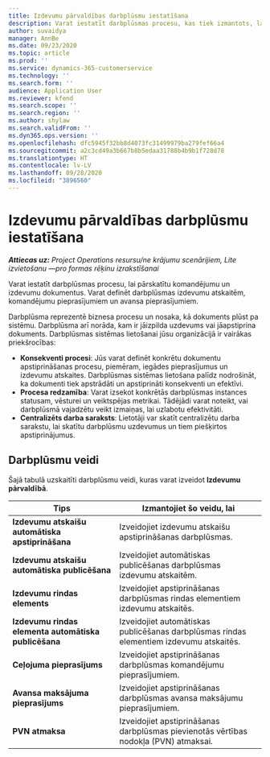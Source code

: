 ```yaml
---
title: Izdevumu pārvaldības darbplūsmu iestatīšana
description: Varat iestatīt darbplūsmas procesu, kas tiek izmantots, lai pārskatītu komandējumu un izdevumu dokumentus.
author: suvaidya
manager: AnnBe
ms.date: 09/23/2020
ms.topic: article
ms.prod: ''
ms.service: dynamics-365-customerservice
ms.technology: ''
ms.search.form: ''
audience: Application User
ms.reviewer: kfend
ms.search.scope: ''
ms.search.region: ''
ms.author: shylaw
ms.search.validFrom: ''
ms.dyn365.ops.version: ''
ms.openlocfilehash: dfc5945f32bb8d4073fc31499979ba279fef66a4
ms.sourcegitcommit: a2c3cd49a3b667b8b5edaa31788b4b9b1f728d78
ms.translationtype: HT
ms.contentlocale: lv-LV
ms.lasthandoff: 09/28/2020
ms.locfileid: "3896560"
---
```

# <a name="set-up-workflows-for-expense-management"></a>Izdevumu pārvaldības darbplūsmu iestatīšana

_**Attiecas uz:** Project Operations resursu/ne krājumu scenārijiem, Lite izvietošanu —pro formas rēķinu izrakstīšanai_

Varat iestatīt darbplūsmas procesu, lai pārskatītu komandējumu un izdevumu dokumentus. Varat definēt darbplūsmas izdevumu atskaitēm, komandējumu pieprasījumiem un avansa pieprasījumiem.

Darbplūsma reprezentē biznesa procesu un nosaka, kā dokuments plūst pa sistēmu. Darbplūsma arī norāda, kam ir jāizpilda uzdevums vai jāapstiprina dokuments. Darbplūsmas sistēmas lietošanai jūsu organizācijā ir vairākas priekšrocības:

- **Konsekventi procesi**: Jūs varat definēt konkrētu dokumentu apstiprināšanas procesu, piemēram, iegādes pieprasījumus un izdevumu atskaites. Darbplūsmas sistēmas lietošana palīdz nodrošināt, ka dokumenti tiek apstrādāti un apstiprināti konsekventi un efektīvi.
- **Procesa redzamība**: Varat izsekot konkrētās darbplūsmas instances statusam, vēsturei un veiktspējas metrikai. Tādējādi varat noteikt, vai darbplūsmā vajadzētu veikt izmaiņas, lai uzlabotu efektivitāti.
- **Centralizēts darba saraksts**: Lietotāji var skatīt centralizētu darba sarakstu, lai skatītu darbplūsmu uzdevumus un tiem piešķirtos apstiprinājumus. 

## <a name="workflow-types"></a>Darbplūsmu veidi

Šajā tabulā uzskaitīti darbplūsmu veidi, kuras varat izveidot **Izdevumu pārvaldībā**.


|              <strong>Tips</strong>              |                   <strong>Izmantojiet šo veidu, lai</strong>                   |
|-------------------------------------------------|-----------------------------------------------------------------------|
|   <strong>Izdevumu atskaišu automātiska apstiprināšana</strong> |            Izveidojiet izdevumu atskaišu apstiprināšanas darbplūsmas.             |
|  <strong>Izdevumu atskaišu automātiska publicēšana</strong>   |        Izveidojiet automātiskas publicēšanas darbplūsmas izdevumu atskaitēm.        |
|       <strong>Izdevumu rindas elements</strong>        |     Izveidojiet apstiprināšanas darbplūsmas rindas elementiem izdevumu atskaitēs.      |
| <strong>Izdevumu rindas elementa automātiska publicēšana</strong> | Izveidojiet automātiskas publicēšanas darbplūsmas rindas elementiem izdevumu atskaitēs. |
|       <strong>Ceļojuma pieprasījums</strong>       |          Izveidojiet apstiprināšanas darbplūsmas komandējumu pieprasījumiem.           |
|      <strong>Avansa maksājuma pieprasījums</strong>      |         Izveidojiet apstiprināšanas darbplūsmas avansa maksājumu pieprasījumiem.          |
|        <strong>PVN atmaksa</strong>        | Izveidojiet apstiprināšanas darbplūsmas pievienotās vērtības nodokļa (PVN) atmaksai.  |
